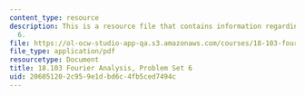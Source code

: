 ```yaml
---
content_type: resource
description: This is a resource file that contains information regarding problem set
  6.
file: https://ol-ocw-studio-app-qa.s3.amazonaws.com/courses/18-103-fourier-analysis-fall-2013/206051202c959e1dbd6c4fb5ced7494c_MIT18_103F13_pset6.pdf
file_type: application/pdf
resourcetype: Document
title: 18.103 Fourier Analysis, Problem Set 6
uid: 20605120-2c95-9e1d-bd6c-4fb5ced7494c
---
```

